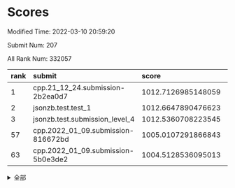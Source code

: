 # Scores

Modified Time: 2022-03-10 20:59:20

Submit Num: 207

All Rank Num: 332057

| rank |               submit               |       score        |       sigma        | pk_num |
| :--- | :--------------------------------- | :----------------- | :----------------- | :----- |
| 1    | cpp.21_12_24.submission-2b2ea0d7   | 1012.7126985148059 | 0.8138967666246291 | 6419   |
| 2    | jsonzb.test.test_1                 | 1012.6647890476623 | 0.7985672156826171 | 6415   |
| 3    | jsonzb.test.submission_level_4     | 1012.5360708223545 | 0.8089558599021462 | 6417   |
| 57   | cpp.2022_01_09.submission-816672bd | 1005.0107291866843 | 0.7253421217854442 | 6416   |
| 63   | cpp.2022_01_09.submission-5b0e3de2 | 1004.5128536095013 | 0.7163166427018447 | 6412   |


<details>
<summary>全部</summary>

| rank |                 submit                 |       score        |       sigma        | pk_num |
| :--- | :------------------------------------- | :----------------- | :----------------- | :----- |
| 1    | cpp.21_12_24.submission-2b2ea0d7       | 1012.7126985148059 | 0.8138967666246291 | 6419   |
| 2    | jsonzb.test.test_1                     | 1012.6647890476623 | 0.7985672156826171 | 6415   |
| 3    | jsonzb.test.submission_level_4         | 1012.5360708223545 | 0.8089558599021462 | 6417   |
| 4    | gobigger.level_3.submission_level_3_45 | 1011.5380519662824 | 0.7687146265834793 | 6417   |
| 5    | gobigger.level_3.submission_level_3_41 | 1011.3385180316557 | 0.7693525249396695 | 6418   |
| 6    | gobigger.level_3.submission_level_3_17 | 1011.1373785180757 | 0.7897194202157656 | 6415   |
| 7    | gobigger.level_3.submission_level_3_49 | 1011.1204176004824 | 0.7912708701655113 | 6416   |
| 8    | gobigger.level_3.submission_level_3_6  | 1011.0630758756881 | 0.7662308607927637 | 6420   |
| 9    | gobigger.level_3.submission_level_3_23 | 1010.8897689642948 | 0.7673937846129288 | 6418   |
| 10   | gobigger.level_3.submission_level_3_14 | 1010.6866657114126 | 0.7600087596860908 | 6415   |
| 11   | gobigger.level_3.submission_level_3_1  | 1010.6584521739787 | 0.783064243555825  | 6408   |
| 12   | gobigger.level_3.submission_level_3_46 | 1010.5869339073752 | 0.7421198340761997 | 6416   |
| 13   | gobigger.level_3.submission_level_3_0  | 1010.4835771825677 | 0.7703752040647153 | 6413   |
| 14   | gobigger.level_3.submission_level_3_39 | 1010.4033123517102 | 0.7565825034862382 | 6420   |
| 15   | gobigger.level_3.submission_level_3_4  | 1010.3610046261032 | 0.7660963496206646 | 6419   |
| 16   | gobigger.level_3.submission_level_3_8  | 1010.3094881573272 | 0.7409234461568623 | 6423   |
| 17   | gobigger.level_3.submission_level_3_36 | 1010.2714839003826 | 0.771965715306079  | 6414   |
| 18   | gobigger.level_3.submission_level_3_22 | 1010.2624282474695 | 0.7543644933243149 | 6420   |
| 19   | gobigger.level_3.submission_level_3_38 | 1010.2585656005099 | 0.7395017711407802 | 6417   |
| 20   | gobigger.level_3.submission_level_3_42 | 1010.2541589002162 | 0.7582551381329894 | 6415   |
| 21   | gobigger.level_3.submission_level_3_37 | 1010.2324953180889 | 0.8030997689755053 | 6419   |
| 22   | gobigger.level_3.submission_level_3_13 | 1010.2177557294146 | 0.756679517340794  | 6419   |
| 23   | gobigger.level_3.submission_level_3_11 | 1010.2037666587418 | 0.7451844273558118 | 6417   |
| 24   | gobigger.level_3.submission_level_3_12 | 1010.1559793953347 | 0.7667034108091317 | 6422   |
| 25   | gobigger.level_3.submission_level_3_30 | 1010.0521572030628 | 0.75994979929761   | 6417   |
| 26   | gobigger.level_3.submission_level_3_44 | 1010.0295216947231 | 0.7468207709017604 | 6411   |
| 27   | gobigger.level_3.submission_level_3_25 | 1010.0156017475018 | 0.7760066050282255 | 6416   |
| 28   | gobigger.level_3.submission_level_3_28 | 1010.0091442571802 | 0.7677327305068811 | 6421   |
| 29   | gobigger.level_3.submission_level_3_43 | 1010.0055377747318 | 0.7926864215650528 | 6417   |
| 30   | gobigger.level_3.submission_level_3_7  | 1009.9494172130889 | 0.7544042109470065 | 6421   |
| 31   | gobigger.level_3.submission_level_3_26 | 1009.8666222878926 | 0.7617548142907423 | 6416   |
| 32   | gobigger.level_3.submission_level_3_48 | 1009.8644339254085 | 0.762162035238581  | 6416   |
| 33   | gobigger.level_3.submission_level_3_29 | 1009.8576412270523 | 0.7657861953504383 | 6413   |
| 34   | gobigger.level_3.submission_level_3_16 | 1009.8567043153934 | 0.7419023273474112 | 6415   |
| 35   | gobigger.level_3.submission_level_3_19 | 1009.827724914152  | 0.7425922877952044 | 6415   |
| 36   | gobigger.level_3.submission_level_3_33 | 1009.8264075295303 | 0.742076156206266  | 6415   |
| 37   | gobigger.level_3.submission_level_3_31 | 1009.7288845826789 | 0.7515947057296536 | 6418   |
| 38   | gobigger.level_3.submission_level_3_5  | 1009.7260702485083 | 0.752267748819     | 6415   |
| 39   | gobigger.level_3.submission_level_3_9  | 1009.6415019803998 | 0.7577082535250957 | 6415   |
| 40   | gobigger.level_3.submission_level_3_10 | 1009.6323161258688 | 0.7434457674148479 | 6418   |
| 41   | gobigger.level_3.submission_level_3_2  | 1009.5642742956295 | 0.7616663482716554 | 6413   |
| 42   | gobigger.level_3.submission_level_3_32 | 1009.5372255859935 | 0.7343756299263315 | 6414   |
| 43   | gobigger.level_3.submission_level_3_24 | 1009.5324001234148 | 0.7513300342267393 | 6420   |
| 44   | gobigger.level_3.submission_level_3_3  | 1009.4224504224168 | 0.746731180954655  | 6418   |
| 45   | gobigger.level_3.submission_level_3_27 | 1009.242705886313  | 0.774076800383332  | 6416   |
| 46   | gobigger.level_3.submission_level_3_21 | 1009.2332619417903 | 0.7528902132000266 | 6416   |
| 47   | gobigger.level_3.submission_level_3_35 | 1009.1880804331443 | 0.7306241933100521 | 6416   |
| 48   | gobigger.level_3.submission_level_3_34 | 1009.1349582222012 | 0.7564497304400116 | 6417   |
| 49   | gobigger.level_3.submission_level_3_15 | 1008.9143069073721 | 0.7372696908011611 | 6418   |
| 50   | gobigger.level_3.submission_level_3_40 | 1008.7316280272545 | 0.7547383180976847 | 6413   |
| 51   | gobigger.level_3.submission_level_3_20 | 1008.4888378568774 | 0.7473312008712248 | 6418   |
| 52   | gobigger.level_3.submission_level_3_18 | 1008.07945567553   | 0.7554533801949612 | 6411   |
| 53   | gobigger.level_3.submission_level_3_47 | 1007.7572197471909 | 0.7439251736477788 | 6420   |
| 54   | gobigger.level_1.submission_level_1_26 | 1005.3224006450533 | 0.7162526440641056 | 6410   |
| 55   | gobigger.level_1.submission_level_1_46 | 1005.2540325181324 | 0.7294002421520625 | 6418   |
| 56   | gobigger.level_1.submission_level_1_39 | 1005.1492988242017 | 0.721537954839213  | 6415   |
| 57   | cpp.2022_01_09.submission-816672bd     | 1005.0107291866843 | 0.7253421217854442 | 6416   |
| 58   | gobigger.level_1.submission_level_1_19 | 1004.9055196709194 | 0.7262731607387916 | 6422   |
| 59   | gobigger.level_1.submission_level_1_2  | 1004.7249962811159 | 0.7349296998440361 | 6420   |
| 60   | gobigger.level_1.submission_level_1_16 | 1004.6031242248071 | 0.7308604099828725 | 6421   |
| 61   | gobigger.level_1.submission_level_1_29 | 1004.5768271015102 | 0.7246046695193642 | 6417   |
| 62   | gobigger.level_1.submission_level_1_6  | 1004.5178620342255 | 0.7121662160966322 | 6422   |
| 63   | cpp.2022_01_09.submission-5b0e3de2     | 1004.5128536095013 | 0.7163166427018447 | 6412   |
| 64   | gobigger.level_1.submission_level_1_18 | 1004.4652361284786 | 0.7291922179385095 | 6417   |
| 65   | gobigger.level_1.submission_level_1_9  | 1004.3509632460872 | 0.7204841524094785 | 6417   |
| 66   | gobigger.level_1.submission_level_1_17 | 1004.2953736262737 | 0.7211078615017646 | 6416   |
| 67   | gobigger.level_1.submission_level_1_32 | 1004.1693469902049 | 0.7283338072288822 | 6418   |
| 68   | gobigger.level_1.submission_level_1_49 | 1004.0573353486787 | 0.716506545079771  | 6416   |
| 69   | gobigger.level_1.submission_level_1_15 | 1004.0110832227329 | 0.7223968897088264 | 6417   |
| 70   | gobigger.level_1.submission_level_1_4  | 1003.9727811023652 | 0.7115789655951115 | 6423   |
| 71   | gobigger.level_1.submission_level_1_48 | 1003.9490683217019 | 0.7078256043630838 | 6414   |
| 72   | gobigger.level_1.submission_level_1_12 | 1003.9109224464644 | 0.7267936218617802 | 6417   |
| 73   | gobigger.level_1.submission_level_1_11 | 1003.8437921439543 | 0.7154556888530511 | 6418   |
| 74   | gobigger.level_1.submission_level_1_20 | 1003.8030707315246 | 0.7155505488254321 | 6412   |
| 75   | gobigger.level_1.submission_level_1_31 | 1003.7289279715372 | 0.7215237204159917 | 6417   |
| 76   | gobigger.level_1.submission_level_1_30 | 1003.7208438142062 | 0.7198349926415917 | 6416   |
| 77   | gobigger.level_1.submission_level_1_25 | 1003.6882589337079 | 0.7260397866072281 | 6416   |
| 78   | gobigger.level_1.submission_level_1_14 | 1003.598103454191  | 0.7247207945827449 | 6419   |
| 79   | gobigger.level_1.submission_level_1_35 | 1003.4709991524943 | 0.7113357401937284 | 6417   |
| 80   | gobigger.level_1.submission_level_1_37 | 1003.4038480818799 | 0.7110093281708393 | 6414   |
| 81   | gobigger.level_1.submission_level_1_44 | 1003.3636976925965 | 0.722957577785494  | 6417   |
| 82   | gobigger.level_1.submission_level_1_8  | 1003.3345458650897 | 0.7203257388383872 | 6413   |
| 83   | gobigger.level_1.submission_level_1_40 | 1003.291789535376  | 0.7049178860087735 | 6417   |
| 84   | gobigger.level_1.submission_level_1_27 | 1003.2744025868843 | 0.721342026630214  | 6419   |
| 85   | gobigger.level_1.submission_level_1_7  | 1003.2678367542286 | 0.7128369161795495 | 6419   |
| 86   | gobigger.level_1.submission_level_1_43 | 1003.2092096636135 | 0.710239874571095  | 6418   |
| 87   | gobigger.level_1.submission_level_1_13 | 1003.1759942716567 | 0.7122255381391936 | 6417   |
| 88   | gobigger.level_1.submission_level_1_45 | 1003.1105851277935 | 0.7112272254031868 | 6411   |
| 89   | gobigger.level_1.submission_level_1_3  | 1003.0796245727726 | 0.721704016043041  | 6416   |
| 90   | gobigger.level_1.submission_level_1_28 | 1003.0665082824777 | 0.7072895493296069 | 6419   |
| 91   | gobigger.level_1.submission_level_1_36 | 1003.0002471949535 | 0.7225923159069398 | 6413   |
| 92   | gobigger.level_1.submission_level_1_42 | 1002.9683453468818 | 0.7132675514257304 | 6418   |
| 93   | gobigger.level_1.submission_level_1_5  | 1002.939586326912  | 0.7049450246107393 | 6416   |
| 94   | gobigger.level_1.submission_level_1_33 | 1002.9369011302731 | 0.7216371460279419 | 6416   |
| 95   | gobigger.level_1.submission_level_1_21 | 1002.8977129551664 | 0.717542033157201  | 6421   |
| 96   | gobigger.level_1.submission_level_1_38 | 1002.8571864594738 | 0.7194691972670321 | 6421   |
| 97   | gobigger.level_1.submission_level_1_23 | 1002.7514655604773 | 0.7093480042500371 | 6414   |
| 98   | gobigger.level_1.submission_level_1_24 | 1002.7301577561751 | 0.7132287966420131 | 6420   |
| 99   | gobigger.level_1.submission_level_1_34 | 1002.6903237607695 | 0.7054013581744437 | 6413   |
| 100  | gobigger.level_1.submission_level_1_0  | 1002.5614158984379 | 0.7199739983063372 | 6420   |
| 101  | gobigger.level_1.submission_level_1_22 | 1002.4609534861186 | 0.7119615083756569 | 6413   |
| 102  | gobigger.level_1.submission_level_1_1  | 1002.3507261900975 | 0.7159254574226503 | 6421   |
| 103  | gobigger.level_1.submission_level_1_10 | 1002.2996817308526 | 0.7154313532196044 | 6420   |
| 104  | gobigger.level_1.submission_level_1_47 | 1001.8647897200314 | 0.7200226109452501 | 6417   |
| 105  | gobigger.level_1.submission_level_1_41 | 1001.826133591429  | 0.7029912457315458 | 6414   |
| 106  | gobigger.random.submission_random_15   | 997.7960116630277  | 0.7159353422393553 | 6416   |
| 107  | gobigger.random.submission_random_43   | 997.4081714551035  | 0.6969833835212343 | 6412   |
| 108  | gobigger.random.submission_random_48   | 997.3716108415347  | 0.7115312429617657 | 6414   |
| 109  | gobigger.random.submission_random_46   | 997.3607308737818  | 0.713068111527934  | 6418   |
| 110  | gobigger.random.submission_random_33   | 997.100285968249   | 0.7135550196604621 | 6418   |
| 111  | gobigger.random.submission_random_5    | 996.8170706726897  | 0.7240048364101856 | 6413   |
| 112  | gobigger.random.submission_random_12   | 996.6244858808215  | 0.7049557144680714 | 6418   |
| 113  | gobigger.random.submission_random_22   | 996.6129335994059  | 0.7081006751732642 | 6417   |
| 114  | gobigger.random.submission_random_30   | 996.5867947041398  | 0.722844350477367  | 6415   |
| 115  | gobigger.random.submission_random_49   | 996.5676916625729  | 0.7146536880921894 | 6418   |
| 116  | gobigger.random.submission_random_31   | 996.5192649370587  | 0.7006266367302487 | 6421   |
| 117  | gobigger.random.submission_random_6    | 996.2818183820276  | 0.7119100514548786 | 6419   |
| 118  | gobigger.random.submission_random_11   | 996.26504631965    | 0.7177783316532755 | 6418   |
| 119  | gobigger.random.submission_random_32   | 996.2021228576492  | 0.7188312565762591 | 6407   |
| 120  | gobigger.random.submission_random_29   | 996.1715632429105  | 0.7131943195864177 | 6420   |
| 121  | gobigger.random.submission_random_41   | 996.1614396565967  | 0.7173698635594585 | 6414   |
| 122  | gobigger.random.submission_random_9    | 996.1419611760608  | 0.6966513116561519 | 6417   |
| 123  | gobigger.random.submission_random_23   | 996.1043783907871  | 0.7125205880957216 | 6422   |
| 124  | gobigger.random.submission_random_37   | 996.0847828570107  | 0.7091755762909692 | 6417   |
| 125  | gobigger.random.submission_random_42   | 996.0564079123279  | 0.7230704342134723 | 6418   |
| 126  | gobigger.random.submission_random_24   | 996.0491803144644  | 0.7230514348550927 | 6416   |
| 127  | gobigger.random.submission_random_8    | 995.9733055544871  | 0.7144116861989126 | 6417   |
| 128  | gobigger.random.submission_random_25   | 995.9578756520065  | 0.7123543077903416 | 6416   |
| 129  | gobigger.random.submission_random_19   | 995.9160090691806  | 0.7007575530694097 | 6414   |
| 130  | gobigger.random.submission_random_1    | 995.8736417083329  | 0.718444234074372  | 6412   |
| 131  | gobigger.random.submission_random_45   | 995.8607250821104  | 0.6954961929719301 | 6413   |
| 132  | gobigger.random.submission_random_17   | 995.8248823589328  | 0.7186503933748162 | 6411   |
| 133  | gobigger.random.submission_random_13   | 995.7921231385822  | 0.715977568081932  | 6412   |
| 134  | gobigger.random.submission_random_47   | 995.7724550062478  | 0.7142983990883363 | 6416   |
| 135  | gobigger.random.submission_random_21   | 995.7653900058011  | 0.7150035534571848 | 6421   |
| 136  | gobigger.random.submission_random_36   | 995.765220073561   | 0.7177983459181118 | 6416   |
| 137  | gobigger.random.submission_random_27   | 995.7621318433938  | 0.7149897840714475 | 6421   |
| 138  | gobigger.random.submission_random_35   | 995.726051909542   | 0.7071309623908181 | 6421   |
| 139  | gobigger.random.submission_random_18   | 995.7172594285906  | 0.7158453913694177 | 6422   |
| 140  | gobigger.random.submission_random_2    | 995.6647151666298  | 0.701692873133294  | 6417   |
| 141  | gobigger.random.submission_random_34   | 995.6243437678082  | 0.7059854608452995 | 6419   |
| 142  | gobigger.random.submission_random_26   | 995.6182709784364  | 0.7094412250534157 | 6416   |
| 143  | gobigger.random.submission_random_44   | 995.5961093966117  | 0.716566811631964  | 6417   |
| 144  | gobigger.random.submission_random_0    | 995.5643429570817  | 0.7014671599586505 | 6420   |
| 145  | gobigger.random.submission_random_38   | 995.3256442528746  | 0.7314001403643959 | 6421   |
| 146  | gobigger.random.submission_random_4    | 995.3047843991416  | 0.704252023223756  | 6411   |
| 147  | gobigger.random.submission_random_7    | 995.2399462257539  | 0.7212630016217659 | 6416   |
| 148  | gobigger.random.submission_random_40   | 995.224046902198   | 0.7184698237734679 | 6413   |
| 149  | gobigger.random.submission_random_39   | 995.2069719039328  | 0.7157356478872485 | 6416   |
| 150  | gobigger.random.submission_random_14   | 995.1359089238166  | 0.7251014406267184 | 6411   |
| 151  | gobigger.random.submission_random_10   | 995.1031568135375  | 0.7120914403298628 | 6416   |
| 152  | gobigger.random.submission_random_3    | 995.0217533198464  | 0.7191144233462781 | 6421   |
| 153  | gobigger.random.submission_random_16   | 994.9684688817074  | 0.7139806542701701 | 6417   |
| 154  | gobigger.random.submission_random_20   | 994.6520489181509  | 0.7196999766749194 | 6415   |
| 155  | gobigger.random.submission_random_28   | 994.2842625423164  | 0.7076102404914777 | 6420   |
| 156  | gobigger.level_2.submission_level_2_9  | 993.6159089325911  | 0.734019368618194  | 6419   |
| 157  | gobigger.level_2.submission_level_2_30 | 993.4320053964983  | 0.7391895573682569 | 6414   |
| 158  | gobigger.level_2.submission_level_2_33 | 993.3407002923832  | 0.7434743581861885 | 6415   |
| 159  | gobigger.level_2.submission_level_2_41 | 993.0155620245928  | 0.744577855248211  | 6413   |
| 160  | gobigger.level_2.submission_level_2_2  | 992.9494408751121  | 0.7338942337453169 | 6415   |
| 161  | gobigger.level_2.submission_level_2_19 | 992.8960835182511  | 0.7352353162128241 | 6415   |
| 162  | gobigger.level_2.submission_level_2_18 | 992.8897137800716  | 0.7395484479587747 | 6417   |
| 163  | gobigger.level_2.submission_level_2_20 | 992.7873263038988  | 0.742241220674918  | 6415   |
| 164  | gobigger.level_2.submission_level_2_5  | 992.7763018395057  | 0.7603461808777131 | 6414   |
| 165  | gobigger.level_2.submission_level_2_10 | 992.6612373826762  | 0.7478274742223615 | 6420   |
| 166  | gobigger.level_2.submission_level_2_31 | 992.5991038041622  | 0.7302785019904703 | 6418   |
| 167  | gobigger.level_2.submission_level_2_12 | 992.5666084113238  | 0.7478774288748073 | 6417   |
| 168  | gobigger.level_2.submission_level_2_49 | 992.5284529018577  | 0.7371924879950442 | 6420   |
| 169  | gobigger.level_2.submission_level_2_3  | 992.4576518057739  | 0.7516149318059383 | 6413   |
| 170  | gobigger.level_2.submission_level_2_48 | 992.3731239972145  | 0.754976272196509  | 6415   |
| 171  | gobigger.level_2.submission_level_2_39 | 992.3602725836365  | 0.7580915608184118 | 6418   |
| 172  | gobigger.level_2.submission_level_2_40 | 992.3354652028617  | 0.7460710535731294 | 6414   |
| 173  | gobigger.level_2.submission_level_2_28 | 992.3206795754476  | 0.758279366936938  | 6416   |
| 174  | gobigger.level_2.submission_level_2_21 | 992.270349268097   | 0.7682927290291692 | 6413   |
| 175  | gobigger.level_2.submission_level_2_8  | 992.1752710987672  | 0.7416740461606651 | 6419   |
| 176  | gobigger.level_2.submission_level_2_32 | 992.1170835533245  | 0.7365264785425945 | 6416   |
| 177  | gobigger.level_2.submission_level_2_11 | 992.0491035073836  | 0.7420549798801241 | 6414   |
| 178  | gobigger.level_2.submission_level_2_38 | 991.9528022028343  | 0.756214019751653  | 6417   |
| 179  | gobigger.level_2.submission_level_2_37 | 991.9030404473531  | 0.7656490678678867 | 6419   |
| 180  | gobigger.level_2.submission_level_2_36 | 991.9019804408961  | 0.7733945421817503 | 6421   |
| 181  | gobigger.level_2.submission_level_2_1  | 991.8610164057892  | 0.7596336223929568 | 6412   |
| 182  | gobigger.level_2.submission_level_2_13 | 991.8294960162661  | 0.7554019842869664 | 6414   |
| 183  | gobigger.level_2.submission_level_2_45 | 991.7804680870936  | 0.7696156376336205 | 6419   |
| 184  | gobigger.level_2.submission_level_2_43 | 991.758878524026   | 0.7450366478042103 | 6411   |
| 185  | gobigger.level_2.submission_level_2_27 | 991.7457756931847  | 0.7536156614004547 | 6418   |
| 186  | gobigger.level_2.submission_level_2_26 | 991.5600954534559  | 0.7371167751532209 | 6418   |
| 187  | gobigger.level_2.submission_level_2_24 | 991.5554501902133  | 0.7522679481935509 | 6418   |
| 188  | gobigger.level_2.submission_level_2_46 | 991.5333793132213  | 0.7574346815524869 | 6416   |
| 189  | gobigger.level_2.submission_level_2_0  | 991.527289414522   | 0.7822787762436304 | 6408   |
| 190  | gobigger.level_2.submission_level_2_7  | 991.5004985059084  | 0.751654755276745  | 6418   |
| 191  | gobigger.level_2.submission_level_2_17 | 991.4535710990581  | 0.7640895660213182 | 6413   |
| 192  | gobigger.level_2.submission_level_2_25 | 991.4366189058104  | 0.7584594594631859 | 6416   |
| 193  | gobigger.level_2.submission_level_2_15 | 991.4275109381317  | 0.758185446334502  | 6418   |
| 194  | gobigger.level_2.submission_level_2_22 | 991.4075786806903  | 0.7465850392368628 | 6420   |
| 195  | gobigger.level_2.submission_level_2_16 | 991.3352378246718  | 0.7412458090807081 | 6411   |
| 196  | gobigger.level_2.submission_level_2_42 | 991.3147683218504  | 0.7566603374856706 | 6419   |
| 197  | gobigger.level_2.submission_level_2_44 | 991.2055495040603  | 0.7561037454977001 | 6415   |
| 198  | gobigger.level_2.submission_level_2_23 | 991.1867731003715  | 0.7484068259857899 | 6416   |
| 199  | gobigger.level_2.submission_level_2_47 | 991.1723259571219  | 0.7539308098210485 | 6420   |
| 200  | gobigger.level_2.submission_level_2_35 | 990.9844968542219  | 0.7685211535474888 | 6420   |
| 201  | gobigger.level_2.submission_level_2_14 | 990.7972482400394  | 0.7547083570582763 | 6414   |
| 202  | gobigger.level_2.submission_level_2_34 | 990.6676686033252  | 0.7453528227571921 | 6416   |
| 203  | gobigger.level_2.submission_level_2_6  | 990.5713272629021  | 0.7638542987136838 | 6418   |
| 204  | gobigger.level_2.submission_level_2_4  | 990.5500856548769  | 0.7689895164279994 | 6419   |
| 205  | gobigger.level_2.submission_level_2_29 | 990.5065465743407  | 0.7795879403877753 | 6418   |
| 206  | gobigger.none.submission_none_0        | 977.3734815123161  | 1.2897801703141005 | 6418   |
| 207  | gobigger.none.submission_none_1        | 976.3479368117369  | 1.3620596704094998 | 6414   |

</details>